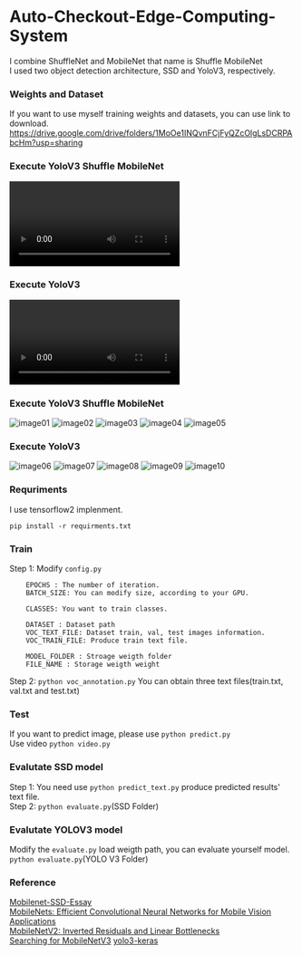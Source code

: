 # Auto-Checkout-Edge-Computing-System

I combine ShuffleNet and MobileNet that name is Shuffle MobileNet  
I used two object detection architecture, SSD and YoloV3, respectively.  


### Weights and Dataset
If you want to use myself training weights and datasets, you can use link to download.  
https://drive.google.com/drive/folders/1MoOe1INQvnFCjFyQZcOlgLsDCRPAbcHm?usp=sharing 


### Execute YoloV3 Shuffle MobileNet
![video01](./videos/Yolov3_Shuffle_Mobilenet.mp4)


### Execute YoloV3
![video02](./videos/YoloV3.mp4)


### Execute YoloV3 Shuffle MobileNet
![image01](./images/yolov3_shuffle_mobilenet_05028.jpg)
![image02](./images/yolov3_shuffle_mobilenet_05733.jpg)
![image03](./images/yolov3_shuffle_mobilenet_06203.jpg)
![image04](./images/yolov3_shuffle_mobilenet_06412.jpg)
![image05](./images/yolov3_shuffle_mobilenet_06930.jpg)


### Execute YoloV3
![image06](./images/yolov3_05028.jpg)
![image07](./images/yolov3_05733.jpg)
![image08](./images/yolov3_06203.jpg)
![image09](./images/yolov3_06412.jpg)
![image10](./images/yolov3_06930.jpg)


### Requriments
I use tensorflow2 implenment.
```
pip install -r requirments.txt
```

### Train
Step 1: Modify `config.py`  
```
    EPOCHS : The number of iteration. 
    BATCH_SIZE: You can modify size, according to your GPU.

    CLASSES: You want to train classes.
    
    DATASET : Dataset path
    VOC_TEXT_FILE: Dataset train, val, test images information.
    VOC_TRAIN_FILE: Produce train text file.

    MODEL_FOLDER : Stroage weigth folder
    FILE_NAME : Storage weigth weight
```
Step 2: `python voc_annotation.py`
You can obtain three text files(train.txt, val.txt and test.txt)  

### Test
If you want to predict image, please use
```python predict.py```  
Use video
```python video.py```

### Evalutate SSD model
Step 1: You need use `python predict_text.py` produce predicted results' text file.  
Step 2: `python evaluate.py`(SSD Folder)

### Evalutate YOLOV3 model
Modify the `evaluate.py` load weigth path, you can evaluate yourself model.   
`python evaluate.py`(YOLO V3 Folder)  


### Reference
[Mobilenet-SSD-Essay](https://github.com/bubbliiiing/Mobilenet-SSD-Essay)  
[MobileNets: Efficient Convolutional Neural Networks for Mobile Vision Applications](https://arxiv.org/abs/1704.04861)  
[MobileNetV2: Inverted Residuals and Linear Bottlenecks](https://arxiv.org/abs/1801.04381)  
[Searching for MobileNetV3](https://arxiv.org/abs/1905.02244)
[yolo3-keras](https://github.com/bubbliiiing/yolo3-keras)  
